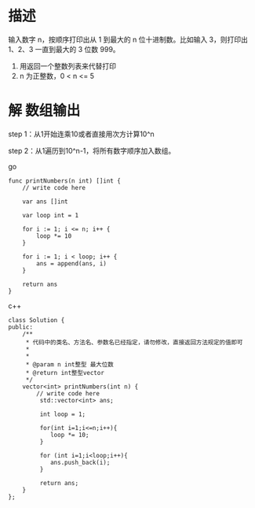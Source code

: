 # 描述
输入数字 n，按顺序打印出从 1 到最大的 n 位十进制数。比如输入 3，则打印出 1、2、3 一直到最大的 3 位数 999。
1. 用返回一个整数列表来代替打印
2. n 为正整数，0 < n <= 5


# 解 数组输出

step 1：从1开始连乘10或者直接用次方计算10^n

step 2：从1遍历到10^n-1，将所有数字顺序加入数组。

go
```
func printNumbers(n int) []int {
	// write code here

	var ans []int

	var loop int = 1

	for i := 1; i <= n; i++ {
		loop *= 10
	}
	
	for i := 1; i < loop; i++ {
		ans = append(ans, i)
	}

	return ans
}
```

c++

```
class Solution {
public:
    /**
     * 代码中的类名、方法名、参数名已经指定，请勿修改，直接返回方法规定的值即可
     *
     * 
     * @param n int整型 最大位数
     * @return int整型vector
     */
    vector<int> printNumbers(int n) {
        // write code here
         std::vector<int> ans;

         int loop = 1;

         for(int i=1;i<=n;i++){
            loop *= 10;
         }

         for (int i=1;i<loop;i++){
            ans.push_back(i);
         }

         return ans;
    }
};
```